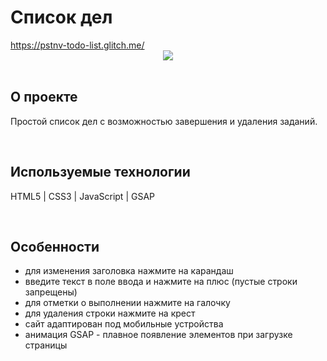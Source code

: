 <h1> Список дел </h1>
<a href="https://pstnv-todo-list.glitch.me/"> https://pstnv-todo-list.glitch.me/ </a>

<div align="center">
  <img src="https://pstnv.github.io/preview/picPreview_12.png">
</div>
<br>

<h2>О проекте</h2>
<p> Простой список дел с возможностью завершения и удаления заданий. </p>
<br>

<h2>Используемые технологии</h2>
<p> HTML5 | CSS3 | JavaScript | GSAP</p>
<br>

<h2>Особенности</h2>
<ul>
  <li> для изменения заголовка нажмите на карандаш </li>
  <li> введите текст в поле ввода и нажмите на плюс (пустые строки запрещены) </li>
  <li> для отметки о выполнении нажмите на галочку </li>
  <li> для удаления строки нажмите на крест </li>
  <li> сайт адаптирован под мобильные устройства </li>
  <li> анимация GSAP - плавное появление элементов при загрузке страницы </li>
</ul>
